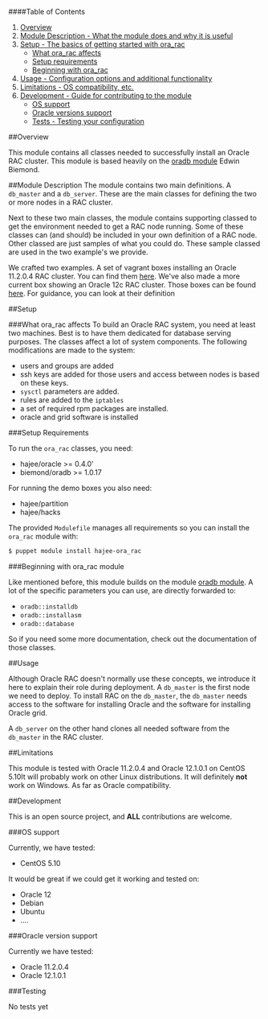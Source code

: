 
####Table of Contents

1. [Overview](#overview)
2. [Module Description - What the module does and why it is useful](#module-description)
3. [Setup - The basics of getting started with ora_rac](#setup)
    * [What ora_rac affects](#what-ora_rac-affects)
    * [Setup requirements](#setup-requirements)
    * [Beginning with ora_rac](#beginning-with-ora_rac)
4. [Usage - Configuration options and additional functionality](#usage)
5. [Limitations - OS compatibility, etc.](#limitations)
6. [Development - Guide for contributing to the module](#development)
    * [OS support](#os-support)
    * [Oracle versions support](#oracle-version-support)
    * [Tests - Testing your configuration](#testing)

##Overview

This module contains all classes needed to successfully install an Oracle RAC cluster. This module is based heavily on the [oradb module](https://forge.puppetlabs.com/biemond/oradb) Edwin Biemond.

##Module Description
The module contains two main definitions. A `db_master` and a `db_server`.  These are the main classes for defining the two or more nodes in a RAC cluster. 

Next to these two main classes, the module contains supporting classed to get the environment needed to get a RAC node running. Some of these classes can (and should) be  included in your own definition of a RAC node. Other classed are just samples of what you could do. These sample classed are used in the two  example's we provide. 

We crafted two examples. A set of vagrant boxes installing an Oracle 11.2.0.4 RAC cluster. You can find them [here](https://github.com/hajee/vagrant-ora11-rac). We've also made a more current box showing an Oracle 12c RAC cluster. Those boxes can be found [here](https://github.com/hajee/vagrant-ora12-rac). For guidance, you can look at their definition


##Setup

###What ora_rac affects
To build an Oracle RAC system, you need at least two machines. Best is to have them dedicated for database serving purposes. The classes affect a lot of system components. The following modifications are made to the system:

* users and groups are added
* ssh keys are added for those users and access between nodes is based on these keys.
* `sysctl` parameters are added.
* rules are added to the `iptables`
* a set of required rpm packages are installed.
* oracle and grid software is installed

###Setup Requirements

To run the `ora_rac` classes, you need:

* hajee/oracle         >= 0.4.0'
* biemond/oradb    >= 1.0.17

For running the demo boxes you also need:

* hajee/partition
* hajee/hacks

The provided `Modulefile` manages all requirements so you can install the `ora_rac` module with:

```sh
$ puppet module install hajee-ora_rac
```

###Beginning with ora_rac module

Like mentioned before, this module builds on the module [oradb module](https://forge.puppetlabs.com/biemond/oradb). A lot of the specific parameters you can use, are directly forwarded to: 

* `oradb::installdb`
* `oradb::installasm`
* `oradb::database`

So if you need some more documentation, check out the documentation of those classes.

##Usage

Although Oracle RAC doesn't normally use these concepts, we introduce it here to explain their role during deployment. A `db_master` is the first node we need to deploy. To install RAC on the `db_master`, the `db_master` needs access to the software for installing Oracle and the software for installing Oracle grid.

A `db_server` on the other hand clones all needed software from the `db_master` in the RAC cluster.

##Limitations

 This module is tested with Oracle 11.2.0.4 and Oracle 12.1.0.1 on CentOS 5.10It will probably work on other Linux distributions. It will definitely **not** work on Windows. As far as Oracle compatibility.

##Development

This is an open source project, and **ALL** contributions are welcome.

###OS support

Currently, we have tested:

* CentOS 5.10

It would be great if we could get it working and tested on:

* Oracle 12
* Debian
* Ubuntu
* ....

###Oracle version support

Currently we have tested:

* Oracle 11.2.0.4
* Oracle 12.1.0.1

###Testing

No tests yet